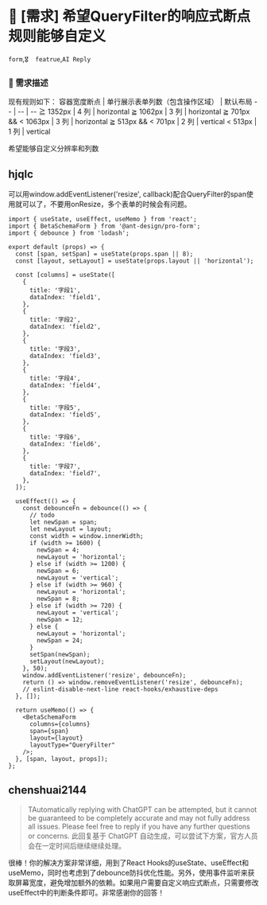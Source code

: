 # 👑 [需求] 希望QueryFilter的响应式断点规则能够自定义

`form`,`🎖️  featrue`,`AI Reply`

### 🥰 需求描述

现有规则如下：
容器宽度断点 | 单行展示表单列数（包含操作区域） | 默认布局
-- | -- | --
≧ 1352px | 4 列 | horizontal
≧ 1062px | 3 列 | horizontal
≧ 701px && < 1063px | 3 列 | horizontal
≧ 513px && < 701px | 2 列 | vertical
< 513px | 1 列 | vertical

希望能够自定义分辨率和列数

## hjqlc

可以用window.addEventListener('resize', callback)配合QueryFilter的span使用就可以了，不要用onResize，多个表单的时候会有问题。

```
import { useState, useEffect, useMemo } from 'react';
import { BetaSchemaForm } from '@ant-design/pro-form';
import { debounce } from 'lodash';

export default (props) => {
  const [span, setSpan] = useState(props.span || 8);
  const [layout, setLayout] = useState(props.layout || 'horizontal');

  const [columns] = useState([
    {
      title: '字段1',
      dataIndex: 'field1',
    },
    {
      title: '字段2',
      dataIndex: 'field2',
    },
    {
      title: '字段3',
      dataIndex: 'field3',
    },
    {
      title: '字段4',
      dataIndex: 'field4',
    },
    {
      title: '字段5',
      dataIndex: 'field5',
    },
    {
      title: '字段6',
      dataIndex: 'field6',
    },
    {
      title: '字段7',
      dataIndex: 'field7',
    },
  ]);

  useEffect(() => {
    const debounceFn = debounce(() => {
      // todo
      let newSpan = span;
      let newLayout = layout;
      const width = window.innerWidth;
      if (width >= 1600) {
        newSpan = 4;
        newLayout = 'horizontal';
      } else if (width >= 1200) {
        newSpan = 6;
        newLayout = 'vertical';
      } else if (width >= 960) {
        newLayout = 'horizontal';
        newSpan = 8;
      } else if (width >= 720) {
        newLayout = 'vertical';
        newSpan = 12;
      } else {
        newLayout = 'horizontal';
        newSpan = 24;
      }
      setSpan(newSpan);
      setLayout(newLayout);
    }, 50);
    window.addEventListener('resize', debounceFn);
    return () => window.removeEventListener('resize', debounceFn);
    // eslint-disable-next-line react-hooks/exhaustive-deps
  }, []);

  return useMemo(() => {
    <BetaSchemaForm
      columns={columns}
      span={span}
      layout={layout}
      layoutType="QueryFilter"
    />;
  }, [span, layout, props]);
};
```

## chenshuai2144

> TAutomatically replying with ChatGPT can be attempted, but it cannot be guaranteed to be completely accurate and may not fully address all issues. Please feel free to reply if you have any further questions or concerns.
> 此回复基于 ChatGPT 自动生成，可以尝试下方案，官方人员会在一定时间后继续继续处理。

很棒！你的解决方案非常详细，用到了React Hooks的useState、useEffect和useMemo，同时也考虑到了debounce防抖优化性能。另外，使用事件监听来获取屏幕宽度，避免增加额外的依赖。如果用户需要自定义响应式断点，只需要修改useEffect中的判断条件即可。非常感谢你的回答！
